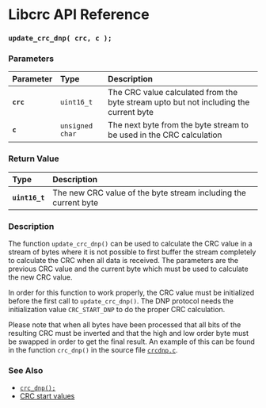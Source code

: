 # Libcrc API Reference

### `update_crc_dnp( crc, c );`

### Parameters

| Parameter | Type | Description |
| :--- | :--- | :--- |
|**`crc`**|`uint16_t`|The CRC value calculated from the byte stream upto but not including the current byte|
|**`c`**|`unsigned char`|The next byte from the byte stream to be used in the CRC calculation|

### Return Value

| Type | Description |
| :--- | :--- |
|**`uint16_t`**|The new CRC value of the byte stream including the current byte|

### Description

The function `update_crc_dnp()` can be used to calculate the CRC value in a stream of bytes where it is not possible to first buffer the stream completely to calculate the CRC when all data is received. The parameters are the previous CRC value and the current byte which must be used to calculate the new CRC value.

In order for this function to work properly, the CRC value must be initialized before the first call to `update_crc_dnp()`. The DNP protocol needs the initialization value `CRC_START_DNP` to do the proper CRC calculation.

Please note that when all bytes have been processed that all bits of the resulting CRC must be inverted and that the high and low order byte must be swapped in order to get the final result. An example of this can be found in the function `crc_dnp()` in the source file [`crcdnp.c`](../libcrc/src/crcdnp.c).

### See Also

* [`crc_dnp();`](crc_dnp.md)
* [CRC start values](crc_start.md)
